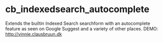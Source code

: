 # cb_indexedsearch_autocomplete
Extends the builtin Indexed Search searchform with an autocomplete feature as seen on Google Suggest and a variety of other places. DEMO: http://vinnie.clausbruun.dk
